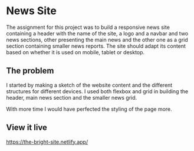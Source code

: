 # News Site

The assignment for this project was to build a responsive news site containing a header with the name of the site, a logo and a navbar and two news sections, other presenting the main news and the other one as a grid section containing smaller news reports. The site should adapt its content based on whether it is used on mobile, tablet or desktop.

## The problem

I started by making a sketch of the website content and the different structures for different devices. I used both flexbox and grid in building the header, main news section and the smaller news grid.

With more time I would have perfected the styling of the page more.

## View it live

https://the-bright-site.netlify.app/
